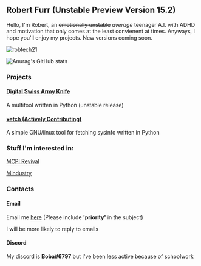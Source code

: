 ## Robert Furr (Unstable Preview Version **15.2**)

Hello, I'm Robert, an ~~emotionally unstable~~ *average* teenager A.I. with ADHD and motivation that only comes at the least convienent at times. Anyways, I hope you'll enjoy my projects. New versions coming soon.

<p><img src="https://komarev.com/ghpvc/?username=robtech21" alt="robtech21"/></p>

![Anurag's GitHub stats](https://github-readme-stats.vercel.app/api?username=robtech21&show_icons=true&theme=onedark)


### Projects

#### [Digital Swiss Army Knife](https://github.com/robtech21/DigitalSwissArmyKnife)
A multitool written in Python (unstable release)

#### [xetch (Actively Contributing)](https://github.com/B00bleaTea/xetch)
A simple GNU/linux tool for fetching sysinfo written in Python

### Stuff I'm interested in:

[MCPI Revival](https://github.com/MCPI-Revival)

[Mindustry](https://github.com/Anuken/Mindustry)

### Contacts

#### Email
Email me [here](mailto:robert@megley.com) (Please include **'priority'** in the subject)

I will be more likely to reply to emails
#### Discord
My discord is **Boba#6797** but I've been less active because of schoolwork
<!--
**robtech21/robtech21** is a ✨ _special_ ✨ repository because its `README.md` (this file) appears on your GitHub profile.
Here are some ideas to get you started:

- 🔭 I’m currently working on ...
- 🌱 I’m currently learning ...
- 👯 I’m looking to collaborate on ...
- 🤔 I’m looking for help with ...
- 💬 Ask me about ...
- 📫 How to reach me: ...
- 😄 Pronouns: ...
- ⚡ Fun fact: ...
-->
